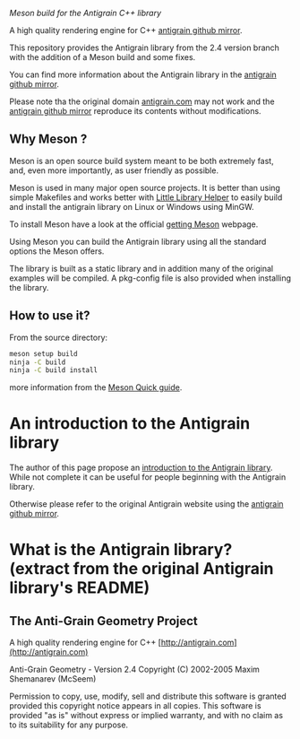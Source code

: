 *Meson build for the Antigrain C++ library*

A high quality rendering engine for C++
[antigrain github mirror](https://franko.github.io/antigrain/).

This repository provides the Antigrain library from the 2.4 version branch with the addition of a Meson build and some fixes.

You can find more information about the Antigrain library in the [antigrain github mirror](https://franko.github.io/antigrain/).

Please note tha the original domain [antigrain.com](http://antigrain.com) may not work and the [antigrain github mirror](https://franko.github.io/antigrain/)
reproduce its contents without modifications.

## Why Meson ?

Meson is an open source build system meant to be both extremely fast, and, even more importantly, as user friendly as possible.

Meson is used in many major open source projects.
It is better than using simple Makefiles and works better with [Little Library Helper](https://github.com/franko/lhelper)
to easily build and install the antigrain library on Linux or Windows using MinGW.

To install Meson have a look at the official [getting Meson](https://mesonbuild.com/Getting-meson.html) webpage.

Using Meson you can build the Antigrain library using all the standard options the Meson offers.

The library is built as a static library and in addition many of the original examples will be compiled.
A pkg-config file is also provided when installing the library.

## How to use it?

From the source directory:

```sh
meson setup build
ninja -C build
ninja -C build install
```
more information from the [Meson Quick guide](https://mesonbuild.com/Quick-guide.html).

# An introduction to the Antigrain library

The author of this page propose an [introduction to the Antigrain library](https://franko.github.io/agg-intro).
While not complete it can be useful for people beginning with the Antigrain library.

Otherwise please refer to the original Antigrain website using the [antigrain github mirror](https://franko.github.io/antigrain/).

# What is the Antigrain library? (extract from the original Antigrain library's README)

## The Anti-Grain Geometry Project

A high quality rendering engine for C++
[http://antigrain.com](http://antigrain.com)

Anti-Grain Geometry - Version 2.4
Copyright (C) 2002-2005 Maxim Shemanarev (McSeem)

Permission to copy, use, modify, sell and distribute this software
is granted provided this copyright notice appears in all copies.
This software is provided "as is" without express or implied
warranty, and with no claim as to its suitability for any purpose.

